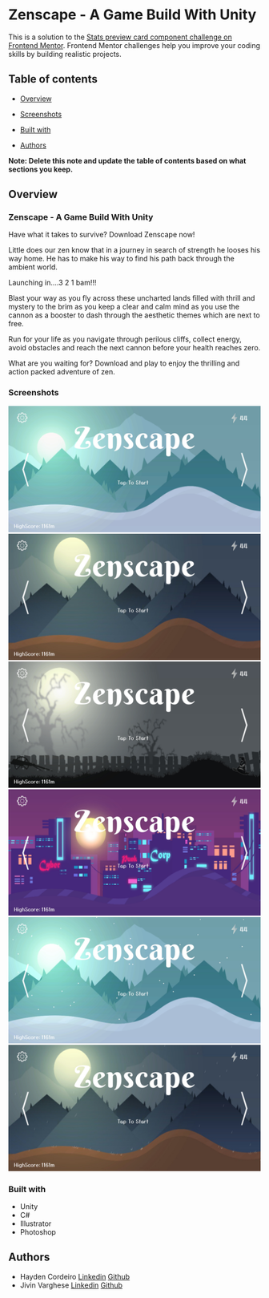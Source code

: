 # Zenscape - A Game Build With Unity

This is a solution to the [Stats preview card component challenge on Frontend Mentor](https://www.frontendmentor.io/challenges/stats-preview-card-component-8JqbgoU62). Frontend Mentor challenges help you improve your coding skills by building realistic projects. 

## Table of contents

- [Overview](#overview)
- [Screenshots](#screenshots)

- [Built with](#built-with)

- [Authors](#authors)


**Note: Delete this note and update the table of contents based on what sections you keep.**

## Overview

### Zenscape - A Game Build With Unity
Have what it takes to survive?
Download Zenscape now!

Little does our zen know that in a journey in search of strength he looses his way home. He has to make his way to find his path back through the ambient world.

Launching in....3 2 1 bam!!!

Blast your way as you fly across these uncharted lands filled with thrill and mystery to the brim as you keep a clear and calm mind as you use the cannon as a booster to dash through the aesthetic themes which are next to free.

Run for your life as you navigate through perilous cliffs, collect energy, avoid obstacles and reach the next cannon before your health reaches zero.

What are you waiting for?
Download and play to enjoy the thrilling and action packed adventure of zen.


### Screenshots

![](./screenshots/1.jpg)
![](./screenshots/2.jpg)
![](./screenshots/3.jpg)
![](./screenshots/4.jpg)
![](./screenshots/5.jpg)
![](./screenshots/6.jpg)


### Built with

- Unity
- C#
- Illustrator
- Photoshop

## Authors

 - Hayden Cordeiro   [Linkedin](https://github.com/haydencordeiro)  [Github](www.linkedin.com/in/haydencordeiro) 
 - Jivin Varghese   [Linkedin](https://github.com/JivinVarghese)  [Github](www.linkedin.com/in/jivinvarghese) 






